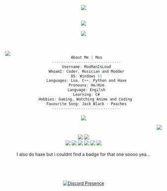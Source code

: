 <body>
<div align="center">
<img src="https://fontmeme.com/permalink/230427/5e71cf40a9baff6d049d1340fb08b848.png">
</div>
<br><br>
<div align="center">
<img src="https://i.pinimg.com/originals/b9/85/42/b98542fd46391a887e670a3bbfbf7bb1.gif">
<br><br>
<div align="center">
<img align="center" src="https://fontmeme.com/permalink/230427/e2c005de035b8cde304f33eee2070ab6.png">

<br><br>
<img align="left" src="https://static.wikia.nocookie.net/acchikocchi/images/8/88/Tsumiki32.png/revision/latest?cb=20150629202333">

```csharp
About Me | Moo
-------------------------------
Username: MooManIsLoud
WhoamI: Coder, Musician and Modder
OS: Windows 11
Languages: Lua, C++, Python and Haxe
Pronouns: He/Him
Language: Engilsh
Learning: C#
Hobbies: Gaming, Watching Anime and Coding 
Favourite Song: Jack Black - Peaches
-------------------------------
```
<img align="center" src="https://fontmeme.com/permalink/230427/f854ea4b6d8a7576be63eb60d9abd6e9.png">


<br>
<p>
  <div align="center">
<img src="https://i.ibb.co/GW6F5WV/fg1vnue50vtmu4cjkg329lmhi0-d7a2fcb18994c7f21b951b5aa4288210-1.png" align="right">
  </div>
</div>
<div>
  <br>
<p align="center"><img src="https://img.shields.io/badge/html5%20-%23E34F26.svg?&style=for-the-badge&logo=html5&logoColor=white"/> <img src="https://img.shields.io/badge/css3%20-%231572B6.svg?&style=for-the-badge&logo=css3&logoColor=white"/><br>
 <img src="https://img.shields.io/badge/node.js%20-%2343853D.svg?&style=for-the-badge&logo=node.js&logoColor=white"/> <img src="https://img.shields.io/badge/javascript%20-%23323330.svg?&style=for-the-badge&logo=javascript&logoColor=%23F7DF1E"/> <img src="https://img.shields.io/badge/git%20-%23F05033.svg?&style=for-the-badge&logo=git&logoColor=white"/> <img src="https://img.shields.io/badge/lua-%232C2D72.svg?style=for-the-badge&logo=lua&logoColor=white"> <img src="https://img.shields.io/badge/python-3670A0?style=for-the-badge&logo=python&logoColor=ffdd54" > <img src="https://img.shields.io/badge/c++-%2300599C.svg?style=for-the-badge&logo=c%2B%2B&logoColor=white"><br><br>
 I also do haxe but i couldnt find a badge for that one soooo yea...
</p>
<br>
</p>
<br>
</body>

[![Discord Presence](https://lanyard.cnrad.dev/api/961641613610872832)](https://discord.com/users/961641613610872832)
